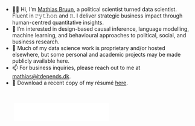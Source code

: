 - 👋🏼 Hi, I’m [Mathias Bruun](https://www.linkedin.com/in/mathias-bruun/), a political scientist turned data scientist. Fluent in 𝙿𝚢𝚝𝚑𝚘𝚗 and 𝚁. I deliver strategic business impact through human-centred quantitative insights.
- 👀 I’m interested in design-based causal inference, language modelling, machine learning, and behavioural approaches to political, social, and business research.
- 💼 Much of my data science work is proprietary and/or hosted elsewhere, but some personal and academic projects may be made publicly available here.
- 📫 For business inquiries, please reach out to me at [mathias@itdepends.dk](mailto:mathias@itdepends.dk).
- 📄 Download a recent copy of my résumé [here](https://github.com/mathiasbruun/mathiasbruun/raw/main/MB_CV.pdf).

<br>

&nbsp;&nbsp;&nbsp;&nbsp;&nbsp;&nbsp; <a href="https://www.itdepends.dk" rel="itdepends.dk">![itdepends.dk](https://raw.githubusercontent.com/mathiasbruun/mathiasbruun/13a7d0a305c35f6097b6aa62932578d873bae38f/typewriter.svg)</a>
